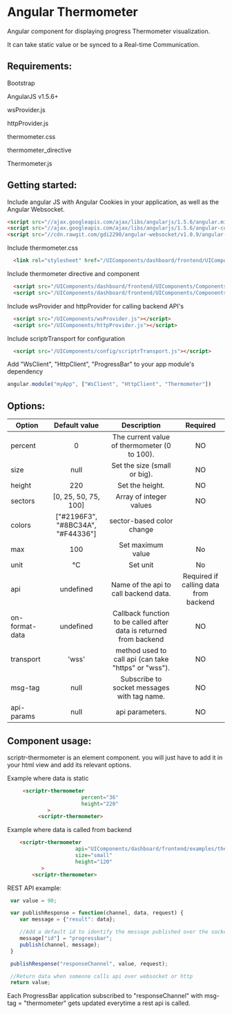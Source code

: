 # Angular Thermometer 
 
  Angular component for displaying progress Thermometer visualization.
  
  It can take static value or be synced to a Real-time Communication. 

## Requirements:

  Bootstrap
  
  AngularJS v1.5.6+
  
  wsProvider.js
  
  httpProvider.js
  
  thermometer.css
  
  thermometer_directive
  
  Thermometer.js
  
## Getting started:

  Include angular JS with Angular Cookies in your application, as well as the Angular Websocket.
  
  ```html
  <script src="//ajax.googleapis.com/ajax/libs/angularjs/1.5.6/angular.min.js"></script>
  <script src="//ajax.googleapis.com/ajax/libs/angularjs/1.5.6/angular-cookies.js"></script>
  <script src="//cdn.rawgit.com/gdi2290/angular-websocket/v1.0.9/angular-websocket.min.js"></script>
  ```
   
  Include  thermometer.css
   
  ```html
    <link rel="stylesheet" href="/UIComponents/dashboard/frontend/UIComponents/Components/thermometer/style.css">
  ```
     
  Include thermometer directive and component
  
  ```html
    <script src="/UIComponents/dashboard/frontend/UIComponents/Components/thermometer/thermometer_directive.js"></script>
    <script src="/UIComponents/dashboard/frontend/UIComponents/Components/thermometer/thermometer.js"></script>
   ```
  
  Include wsProvider and httpProvider for calling backend API's
  
  ```html
    <script src="/UIComponents/wsProvider.js"></script>
    <script src="/UIComponents/httpProvider.js"></script>
  ```
  
  Include scriptrTransport for configuration
  
  ```html
    <script src="/UIComponents/config/scriptrTransport.js"></script>
  ```
  
  Add "WsClient", "HttpClient", "ProgressBar" to your app module's dependency
  
  ```javascript
  angular.module("myApp", ["WsClient", "HttpClient", "Thermometer"])
  ```
  
## Options:

| Option        | Default value   | Description   | Required   |
| ------------- |:-------------:|:-------------:|:-------------:|
  percent | 0 | The current value of thermometer (0 to 100). | NO
  size      | null | Set the size (small or big). | NO
  height     | 220	 | Set the height. | NO
  sectors | [0, 25, 50, 75, 100] | Array of integer values | NO
  colors | ["#2196F3", "#8BC34A", "#F44336"]  | sector-based color change
  max | 100 | Set maximum value | No
  unit | °C | Set unit | No
  api       | undefined    | 	Name of the api to call backend data.		| Required if calling data from backend	 
  on-format-data | undefined | Callback function to be called after data is returned from backend | NO
  transport |  'wss'     | 	method used to call api (can take "https" or "wss").		 | NO
  msg-tag   | null      | 	Subscribe to socket messages with tag name.		| NO     
  api-params  | null       | 	api parameters.  					| NO
  
  
## Component usage:

scriptr-thermometer is an element component. you will just have to add it in your html view and add its relevant options.

Example where data is static

 ```html
      <scriptr-thermometer
                         percent="36"  
                         height="220"
              >
           <scriptr-thermometer>  
  ```
  
Example where data is called from backend

 ```html
     <scriptr-thermometer
                       api="UIComponents/dashboard/frontend/examples/thermometer/getThermometerValue"      
                       size="small"       
                       height="120"
            >
         <scriptr-thermometer>  
  ```
  
  REST API example:
  
  ```javascript
   var value = 90; 

   var publishResponse = function(channel, data, request) {
      var message = {"result": data};

      //Add a default id to identify the message published over the socket
      message["id"] = "progressbar";
      publish(channel, message);
   }

   publishResponse("responseChannel", value, request);

   //Return data when someone calls api over websocket or http
   return value;
  ```
  Each ProgressBar application subscribed to "responseChannel" with msg-tag = "thermometer" gets updated everytime a rest api is called. 

